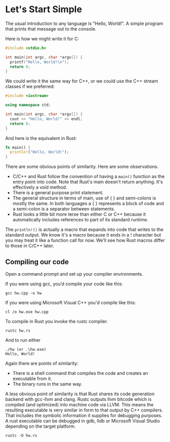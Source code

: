 # Let's Start Simple

The usual introduction to any language is "Hello, World!".  A simple program that prints that message out to the console.

Here is how we might write it for C:

```c++
#include <stdio.h>

int main(int argc, char *argv[]) {
  printf("Hello, World!\n");
  return 0;
}
```

We could write it the same way for C++, or we could use the C++ stream classes if we preferred:

```c++
#include <iostream>

using namespace std;

int main(int argc, char *argv[]) {
  cout << "Hello, World!" << endl;
  return 0;
}
```

And here is the equivalent in Rust:

```rust
fn main() {
  println!("Hello, World!");
}
```

There are some obvious points of similarity. Here are some observations.

* C/C++ and Rust follow the convention of having a `main()` function as the entry point into code. Note that Rust's main doesn't return anything. It's effectively a void method.
* There is a general purpose print statement.
* The general structure in terms of main, use of { } and semi-colons is mostly the same. In both languages a { } represents a block of code and a semi-colon is a separator between statements.
* Rust looks a little bit more terse than either C or C++ because it automatically includes references to part of its standard runtime.

The `println!()` is actually a macro that expands into code that writes to the standard output. We know it's a macro because it ends in a ! character but you may treat it like a function call for now. We'll see how Rust macros differ to those in C/C++ later.

## Compiling our code

Open a command prompt and set up your compiler environments.

If you were using gcc, you’d compile your code like this:

```
gcc hw.cpp -o hw
```

If you were using Microsoft Visual C++ you'd compile like this:

```
cl /o hw.exe hw.cpp
```

To compile in Rust you invoke the rustc compiler.

```
rustc hw.rs
```

And to run either

```
./hw (or .\hw.exe)
Hello, World!
```

Again there are points of similarity:

* There is a shell command that compiles the code and creates an executable from it.
* The binary runs in the same way.

A less obvious point of similarity is that Rust shares its code generation backend with gcc-llvm and clang. Rustc outputs llvm bitcode which is compiled (and optimized) into machine code via LLVM. This means the resulting executable is very similar in form to that output by C++ compilers. That includes the symbolic information it supplies for debugging purposes. A rust executable can be debugged in gdb, lldb or Microsoft Visual Studio depending on the target platform.

```
rustc -O hw.rs
```
